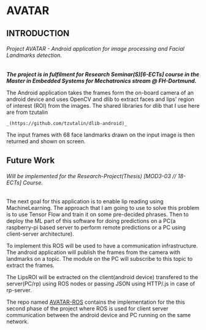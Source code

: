 # AVATAR
## INTRODUCTION
###### Project AVATAR - Android application for image processing and Facial Landmarks detection.
***The project is in fulfilment for Research Seminar(S)[6-ECTs] course in the Master in Embedded Systems for Mechatronics stream @ FH-Dortmund.***

The Android application takes the frames form the on-board camera of an android device and uses OpenCV and dlib to extract faces
and lips' region of interest (ROI) from the images. The shared libraries for dlib that I use here are from tzutalin 
```
_(https://github.com/tzutalin/dlib-android)_
```
The input frames with 68 face landmarks drawn on the input image is then returned and shown on screen.

## Future Work
###### Will be implemented for the Research-Project(Thesis) [MOD3-03 // 18-ECTs] Course.
The next goal for this application is to enable lip reading using MachineLearning.
The approach that I am going to use to solve this problem is to use Tensor Flow and train it on some pre-decided 
phrases. Then to deploy the ML part of this software for doing predictions on a PC(a raspberry-pi based server to perform
remote predictions or a PC using client-server architecture).

To implement this ROS will be used to have a communication infrastructure. The android application will publish the frames from the camera with landmarks on a topic. The module on the PC will subscribe to this topic to extract the frames.

The LipsROI will be extracted on the client(android device) transfered to the server(PC/rp) using ROS nodes or passing JSON 
using HTTP/.js in case of rp-server.

The repo named [AVATAR-ROS](https://github.com/ahmadhmirza/Avatar-ROS) contains the implementation for the this second phase of the project where ROS is used for client server communication between the android device and PC running on the same network.
